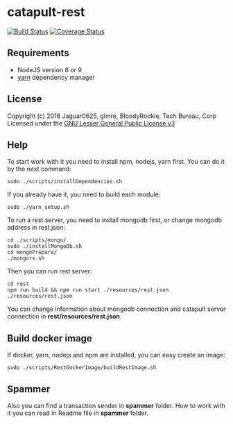 # catapult-rest

[![Build Status](https://api.travis-ci.org/nemtech/catapult-rest.svg?branch=master)](https://travis-ci.org/nemtech/catapult-rest)
[![Coverage Status](https://coveralls.io/repos/github/nemtech/catapult-rest/badge.svg?branch=master)](https://coveralls.io/github/nemtech/catapult-rest?branch=master)

## Requirements

- NodeJS version 8 or 9
- [yarn][yarn] dependency manager

## License

Copyright (c) 2018 Jaguar0625, gimre, BloodyRookie, Tech Bureau, Corp Licensed under the [GNU Lesser General Public License v3](LICENSE)


[yarn]: https://yarnpkg.com/lang/en/

## Help

To start work with it you need to install npm, nodejs, yarn first.
You can do it by the next command:
```
sudo ./scripts/installDependencies.sh
```

If you already have it, you need to build each module:
```
sudo ./yarn_setup.sh
```

To run a rest server, you need to install mongodb first, or change mongodb address in rest.json:
```
cd ./scripts/mongo/
sudo ./installMongoDb.sh
cd mongoPrepare/
./mongors.sh
```
Then you can run rest server:
```
cd rest
npm run build && npm run start ./resources/rest.json ./resources/rest.json
```

You can change information about mongodb connection and catapult server connection in **rest/resources/rest.json**.

## Build docker image

If docker, yarn, nodejs and npm are installed, you can easy create an image:

```
sudo ./scripts/RestDockerImage/buildRestImage.sh
```

## Spammer

Also you can find a transaction sender in **spammer** folder. How to work with it you can read in Readme file in **spammer** folder.
